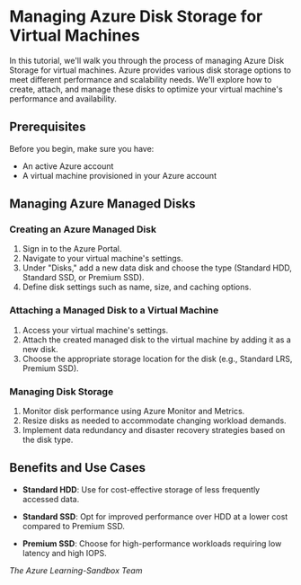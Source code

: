 # Managing Azure Disk Storage for Virtual Machines

In this tutorial, we'll walk you through the process of managing Azure Disk Storage for virtual machines. Azure provides various disk storage options to meet different performance and scalability needs. We'll explore how to create, attach, and manage these disks to optimize your virtual machine's performance and availability.

## Prerequisites

Before you begin, make sure you have:

- An active Azure account
- A virtual machine provisioned in your Azure account

## Managing Azure Managed Disks

### Creating an Azure Managed Disk

1. Sign in to the Azure Portal.
2. Navigate to your virtual machine's settings.
3. Under "Disks," add a new data disk and choose the type (Standard HDD, Standard SSD, or Premium SSD).
4. Define disk settings such as name, size, and caching options.

### Attaching a Managed Disk to a Virtual Machine

1. Access your virtual machine's settings.
2. Attach the created managed disk to the virtual machine by adding it as a new disk.
3. Choose the appropriate storage location for the disk (e.g., Standard LRS, Premium SSD).

### Managing Disk Storage

1. Monitor disk performance using Azure Monitor and Metrics.
2. Resize disks as needed to accommodate changing workload demands.
3. Implement data redundancy and disaster recovery strategies based on the disk type.

## Benefits and Use Cases

- **Standard HDD**: Use for cost-effective storage of less frequently accessed data.

- **Standard SSD**: Opt for improved performance over HDD at a lower cost compared to Premium SSD.

- **Premium SSD**: Choose for high-performance workloads requiring low latency and high IOPS.

_The Azure Learning-Sandbox Team_

